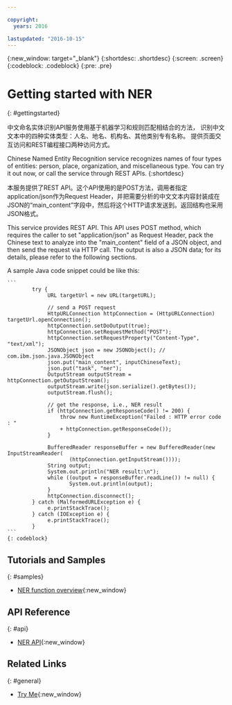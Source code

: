 ```yaml
---

copyright:
  years: 2016

lastupdated: "2016-10-15"
---
```

<!-- Copyright info at top of file: REQUIRED
    The copyright info is YAML content that must occur at the top of the MD file, before attributes are listed.
    It must be --- surrounded by 3 dashes ---
    The value "years" can contain just one year or a two years separated by a comma. (years: 2014, 2016)
    Indentation as per the previous template must be preserved.
-->

<!-- Common attributes used in the template are defined as follows: -->
{:new_window: target="_blank"}
{:shortdesc: .shortdesc}
{:screen: .screen}
{:codeblock: .codeblock}
{:pre: .pre}

# Getting started with NER
{: #gettingstarted}

<!-- Provide an appropriate ID above -->


中文命名实体识别API服务使用基于机器学习和规则匹配相结合的方法，
识别中文文本中的四种实体类型：人名、地名、机构名、其他类别专有名称。
提供页面交互访问和REST编程接口两种访问方式。

Chinese Named Entity Recognition service recognizes names of four types of entities: person, place, organization, and miscellaneous type. You can try it out now, or call the service through REST APIs.
{:shortdesc}

本服务提供了REST API。这个API使用的是POST方法，调用者指定application/json作为Request Header，并把需要分析的中文文本内容封装成在JSON的“main_content”字段中，然后将这个HTTP请求发送到。返回结构也采用JSON格式。

This service provides REST API. This API uses POST method, which requires the caller to set "application/json" as Request Header, pack the Chinese text to analyze into the "main_content" field of a JSON object, and then send the request via HTTP call. The output is also a JSON data; for its details, please refer to the following sections.

A sample Java code snippet could be like this:

	```
            try {
                 URL targetUrl = new URL(targetURL);

                 // send a POST request
                 HttpURLConnection httpConnection = (HttpURLConnection) targetUrl.openConnection();
                 httpConnection.setDoOutput(true);
                 httpConnection.setRequestMethod("POST");
                 httpConnection.setRequestProperty("Content-Type", "text/xml");
                 JSONObject json = new JSONObject(); // com.ibm.json.java.JSONObject
                 json.put("main_content", inputChineseText);
                 json.put("task", "ner");
                 OutputStream outputStream = httpConnection.getOutputStream();
                 outputStream.write(json.serialize().getBytes());
                 outputStream.flush();

                 // get the response, i.e., NER result
                 if (httpConnection.getResponseCode() != 200) {
                     throw new RuntimeException("Failed : HTTP error code : "
                     + httpConnection.getResponseCode());
                 }

                 BufferedReader responseBuffer = new BufferedReader(new InputStreamReader(
                        (httpConnection.getInputStream())));
                 String output;
                 System.out.println("NER result:\n");
                 while ((output = responseBuffer.readLine()) != null) {
                        System.out.println(output);
                 }
                 httpConnection.disconnect();
            } catch (MalformedURLException e) {
                 e.printStackTrace();
            } catch (IOException e) {
                 e.printStackTrace();
            }
	```
	{: codeblock}


	
	
	
## Tutorials and Samples
{: #samples}
* [NER function overview](https://sv.chinabluemix.net/bluepulse/ner/nerdoc.jsp){:new_window}

## API Reference
{: #api}
* [NER API](https://sv.chinabluemix.net/bluepulse/ner/nerapi.jsp){:new_window}

## Related Links
{: #general}
* [Try Me](https://sv.chinabluemix.net/bluepulse/ner/ner.jsp){:new_window}
